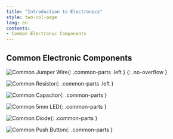```yaml
---
title: "Introduction to Electronics"
style: two-col-page
lang: en
contents:
- Common Electronic Components 
---
```


## Common Electronic Components 

![Common Jumper Wire](img/common_jumper_wire.svg){: .common-parts .left }
{: .no-overflow }

![Common Resistor](img/common_resistor.svg){: .common-parts .left }

![Common Capacitor](img/common_capacitor.svg){: .common-parts }

![Common 5mm LED](img/common_led.svg){: .common-parts }

![Common Diode](img/common_diode.svg){: .common-parts }

![Common Push Button](img/common_push_button.svg){: .common-parts }


